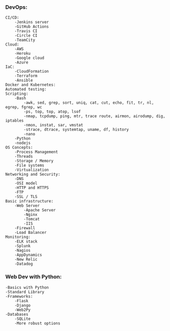 ### DevOps:
	CI/CD:
		-Jenkins server
		-GitHub Actions
		-Travis CI
		-Circle CI
		-TeamCity
	Cloud:
		-AWS
		-Heroku
		-Google cloud
		-Azure
	IaC:
		-CloudFormation
		-Terraform
		-Ansible
	Docker and Kubernetes:
	Automated testing:
	Scripting:
		-Bash
			-awk, sed, grep, sort, uniq, cat, cut, echo, fit, tr, nl, egrep, fgrep, wc
			-ps, top, top, atop, lsof
			-nmap, tcpdump, ping, mtr, trace route, airmon, airodump, dig, iptables
			-nmon, instat, sar, vmstat
			-strace, dtrace, systemtap, uname, df, history
			-nano
		-Python
		-nodejs
	OS Concepts:
		-Process Management
		-Threads
		-Storage / Memory
		-File systems
		-Virtualization
	Networking and Security:
		-DNS
		-OSI model
		-HTTP and HTTPS
		-FTP
		-SSL / TLS
	Basic infrastructure:
		-Web Server
			-Apache Server
			-Nginx
			-Tomcat
			-IIS
		-Firewall
		-Load Balancer
	Monitoring:
		-ELK stack
		-Splunk
		-Nagios
		-AppDynamics
		-New Relic
		-Datadog

### Web Dev with Python:
	-Basics with Python
	-Standard Library
	-Frameworks:
		-Flask
		-Django
		-Web2Py
	-Databases
		-SQLite
		-More robust options

